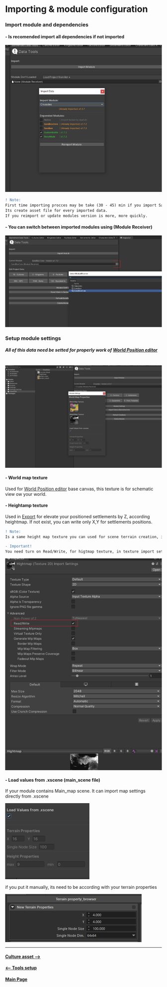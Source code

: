 # Importing & module configuration


### Import module and dependencies
#### - Is recomended import all dependencies if not imported

![ScreenShot](Images/import_mod/importing_0.PNG)

```diff
! Note:                                                                                            
First time importing procces may be take (30 - 45) min if you import Sandbox & SandboxCore modules.
Its create asset file for every imported data.
If you reimport or update modules version is more, more quickly.
```

#### - You can switch between imported modules using (Module Receiver)

![ScreenShot](Images/import_mod/importing_1.PNG)

### Setup module settings
##### All of this data need be setted for properly work of [World Position editor](README.md)
&nbsp;
![ScreenShot](Images/import_mod/importing_2.PNG)

#### - World map texture
Used for [World Position editor](world_pos.md) base canvas, this texture is for schematic view ow your world.

#### - Heightamp texture
Used in [Export](export.md) for elevate your positioned settlements by Z, according heightmap. 
If not exist, you can write only X,Y for settlements positions.

```diff
! Note:                                                                                   
Is a same height map texture you can used for scene terrain creation, in Bannerlord Mod Kit.
```

```diff
- Important!                                                                 
You need turn on Read/Write, for higtmap texture, in texture import settings.
```

![ScreenShot](Images/import_mod/importing_3.PNG)

#### - Load values from .xscene (main_scene file)
If your module contains Main_map scene. It can import map settings directly from .xscene

![ScreenShot](Images/import_mod/importing_5.PNG)

if you put it manually, its need to be according with your terrain properties

![ScreenShot](Images/import_mod/importing_4.PNG)




---------------------------------------------
#### [Culture asset -->](culture_asset.md)
#### [<-- Tools setup](tools_setup.md)

#### [Main Page](/../..)


